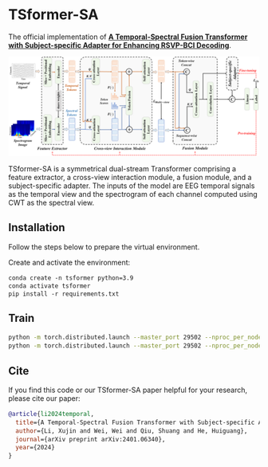 # TSformer-SA

The official implementation of **[A Temporal-Spectral Fusion Transformer with Subject-specific Adapter for Enhancing RSVP-BCI Decoding](https://arxiv.org/abs/2401.06340)**.


![alt text](figure/Model1_revision.png)

TSformer-SA is a symmetrical dual-stream Transformer comprising a feature extractor, a cross-view interaction module, a fusion module, and a subject-specific adapter. The inputs of the model are EEG temporal signals as the temporal view and the spectrogram of each
channel computed using CWT as the spectral view.

## Installation

Follow the steps below to prepare the virtual environment.

Create and activate the environment:
```shell
conda create -n tsformer python=3.9
conda activate tsformer
pip install -r requirements.txt
```

## Train
```bash
python -m torch.distributed.launch --master_port 29502 --nproc_per_node=2 /TSformer-SA/Pre_train.py
python -m torch.distributed.launch --master_port 29502 --nproc_per_node=2 /TSformer-SA/Fine_tune.py
```

## Cite

If you find this code or our TSformer-SA paper helpful for your research, please cite our paper:

```bibtex
@article{li2024temporal,
  title={A Temporal-Spectral Fusion Transformer with Subject-specific Adapter for Enhancing RSVP-BCI Decoding},
  author={Li, Xujin and Wei, Wei and Qiu, Shuang and He, Huiguang},
  journal={arXiv preprint arXiv:2401.06340},
  year={2024}
}
```
